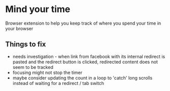 # Mind your time
Browser extension to help you keep track of where you spend your time in your browser

## Things to fix
- needs investigation - when link from facebook with its internal redirect is pasted and the redirect button is clicked, redirected content does not seem to be tracked
- focusing might not stop the timer
- maybe consider updating the count in a loop to 'catch' long scrolls instead of waiting for a redirect / tab switch